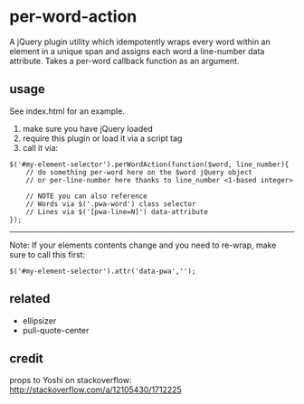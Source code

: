 # per-word-action
A jQuery plugin utility which idempotently wraps every word within an element in
a unique span and assigns each word a line-number data attribute.
Takes a per-word callback function as an argument.

## usage
See index.html for an example.

1. make sure you have jQuery loaded
2. require this plugin or load it via a script tag
3. call it via:
```
$('#my-element-selector').perWordAction(function($word, line_number){
    // do something per-word here on the $word jQuery object
    // or per-line-number here thanks to line_number <1-based integer>

    // NOTE you can also reference
    // Words via $('.pwa-word') class selector
    // Lines via $('[pwa-line=N]') data-attribute
});
```
---
Note:
If your elements contents change and you need to re-wrap,
make sure to call this first:

`$('#my-element-selector').attr('data-pwa','');`

## related
- ellipsizer
- pull-quote-center

## credit
props to Yoshi on stackoverflow: http://stackoverflow.com/a/12105430/1712225